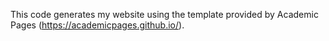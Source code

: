 This code generates my website using the template provided by Academic Pages (https://academicpages.github.io/).
